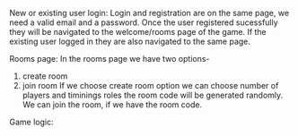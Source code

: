 New or existing user login: 
Login and registration are on the same page, we need a valid email and a password. Once the user registered sucessfully they will be navigated to the welcome/rooms page of the game. 
If the existing user logged in they are also navigated to the same page. 

Rooms page:
In the rooms page we have two options-
  1) create room
  2) join room
If we choose create room option we can choose number of players and timinings roles the room code will be generated randomly. We can join the room, if we have the room code.

Game logic:
